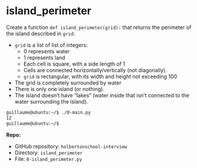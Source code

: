 # island_perimeter

Create a function `def island_perimeter(grid):` that returns the perimeter of the island described in `grid`:
- `grid` is a list of list of integers:
    - 0 represents water
    - 1 represents land
    - Each cell is square, with a side length of 1
    - Cells are connected horizontally/vertically (not diagonally).
    - `grid` is rectangular, with its width and height not exceeding 100
- The grid is completely surrounded by water
- There is only one island (or nothing).
- The island doesn’t have “lakes” (water inside that isn’t connected to the water surrounding the island).

```sh
guillaume@ubuntu:~/$ ./0-main.py
12
guillaume@ubuntu:~/$
```

**Repo:**

- GitHub repository: `holbertonschool-interview`
- Directory: `island_perimeter`
- File: `0-island_perimeter.py`
